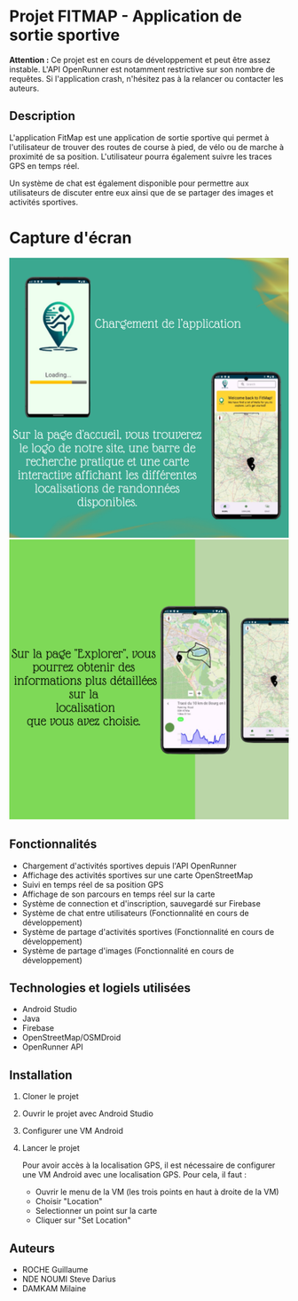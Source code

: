 # Projet FITMAP - Application de sortie sportive

**Attention :** Ce projet est en cours de développement et peut être assez instable. L'API OpenRunner est notamment restrictive sur son nombre de requêtes. Si l'application crash, n'hésitez pas à la relancer ou contacter les auteurs.

## Description
L'application FitMap est une application de sortie sportive qui permet à l'utilisateur de trouver des routes de course à pied, de vélo ou de marche à proximité de sa position. L'utilisateur pourra également suivre les traces GPS en temps réel.

Un système de chat est également disponible pour permettre aux utilisateurs de discuter entre eux ainsi que de se partager des images et activités sportives.

# Capture d'écran
![alt text](image-2.png)
![alt text](image-3.png)

## Fonctionnalités
- Chargement d'activités sportives depuis l'API OpenRunner
- Affichage des activités sportives sur une carte OpenStreetMap
- Suivi en temps réel de sa position GPS
- Affichage de son parcours en temps réel sur la carte
- Système de connection et d'inscription, sauvegardé sur Firebase
- Système de chat entre utilisateurs (Fonctionnalité en cours de développement)
- Système de partage d'activités sportives (Fonctionnalité en cours de développement)
- Système de partage d'images (Fonctionnalité en cours de développement)

## Technologies et logiels utilisées
- Android Studio
- Java
- Firebase
- OpenStreetMap/OSMDroid
- OpenRunner API

## Installation
1. Cloner le projet
2. Ouvrir le projet avec Android Studio
3. Configurer une VM Android
4. Lancer le projet
    
    Pour avoir accès à la localisation GPS, il est nécessaire de configurer une VM Android avec une localisation GPS. Pour cela, il faut :
    - Ouvrir le menu de la VM (les trois points en haut à droite de la VM)
    - Choisir "Location"
    - Selectionner un point sur la carte
    - Cliquer sur "Set Location"

## Auteurs
- ROCHE Guillaume
- NDE NOUMI Steve Darius
- DAMKAM Milaine